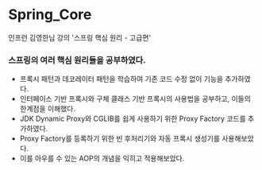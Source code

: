 # Spring_Core

인프런 김영한님 강의 '스프링 핵심 원리 - 고급편'

### 스프링의 여러 핵심 원리들을 공부하였다.

* 프록시 패턴과 데코레이터 패턴을 학습하여 기존 코드 수정 없이 기능을 추가하였다.
* 인터페이스 기반 프록시와 구체 클래스 기반 프록시의 사용법을 공부하고, 이들의 한계점을 이해했다.
* JDK Dynamic Proxy와 CGLIB를 쉽게 사용하기 위한 Proxy Factory 코드를 추가하였다.
* Proxy Factory를 등록하기 위한 빈 후처리기와 자동 프록시 생성기를 사용해보았다.
* 이를 아우를 수 있는 AOP의 개념을 익히고 적용해보았다.